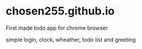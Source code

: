 # chosen255.github.io

First made todo app for chrome browser

simple login, clock, wheather, todo list and greeting
